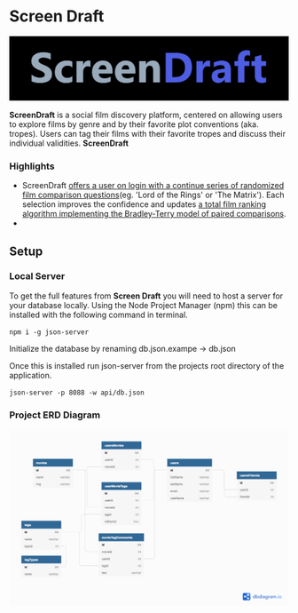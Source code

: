 # Screen Draft

![RV Anamtion](	./public/img/Logo.png)
<!-- ![Screen Shot](./public/img/Screenshot.png) -->

**ScreenDraft** is a social film discovery platform, centered on allowing users to explore films by genre and by their favorite plot conventions (aka. tropes). Users can tag their films with their favorite tropes and discuss their individual validities. **ScreenDraft** 


### Highlights

 - ScreenDraft [offers a user on login with a continue series of randomized film comparison questions](./src/components/pairwiseComparison/CompareTwo.js)(eg. 'Lord of the Rings' or 'The Matrix').  Each selection improves the confidence and updates [a total film ranking algorithm implementing the Bradley-Terry model of paired comparisons](./src/components/utilities/FilmRanking.js). 
  -  

## Setup
### Local Server

To get the full features from **Screen Draft** you will need to host a server for your database locally.  Using the Node Project Manager (npm) this can be installed with the following command in terminal. 

    npm i -g json-server

Initialize the database by renaming db.json.exampe -> db.json

Once this is installed run json-server from the projects root directory of the application.

    json-server -p 8088 -w api/db.json



### Project ERD Diagram

![Project Entity Relationship Diagram](./public/img/ERD-MVP.png)
